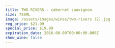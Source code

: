 ```yaml
---
title: TWO RIVERS - cabernet sauvignon
size: 750ML
image: /assets/images/wines/two-rivers (2).jpg
reg_price: $21.99
special_price: $19.99
expiration_date: 2016-08-09T00:00:00.000Z
show_wine: false
---
```



